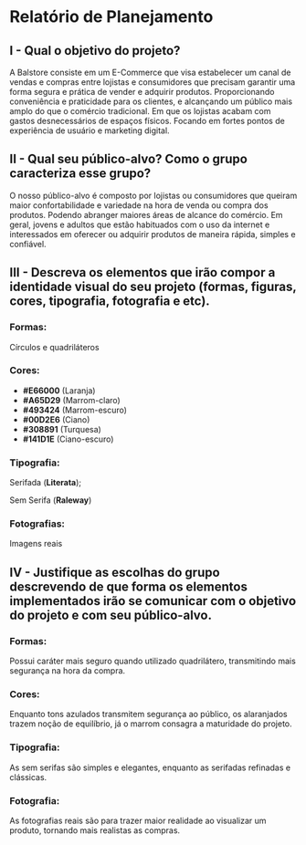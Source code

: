 # Relatório de Planejamento

## **I - Qual o objetivo do projeto?**

A Balstore consiste em um E-Commerce que visa estabelecer um canal de vendas e compras entre lojistas e consumidores que precisam garantir uma forma segura e prática de vender e adquirir produtos. Proporcionando conveniência e praticidade para os clientes, e alcançando um público mais amplo do que o comércio tradicional. Em que os lojistas acabam com gastos desnecessários de espaços físicos. Focando em fortes pontos de experiência de usuário e marketing digital.

## **II - Qual seu público-alvo? Como o grupo caracteriza esse grupo?**

O nosso público-alvo é composto por lojistas ou consumidores que queiram maior confortabilidade e variedade na hora de venda ou compra dos produtos. Podendo abranger maiores áreas de alcance do comércio. Em geral, jovens e adultos que estão habituados com o uso da internet e interessados em oferecer ou adquirir produtos de maneira rápida, simples e confiável.

## **III - Descreva os elementos que irão compor a identidade visual do seu projeto (formas, figuras, cores, tipografia, fotografia e etc).**

### **Formas:**

Círculos e quadriláteros

### **Cores:**

- **#E66000** (Laranja)
- **#A65D29** (Marrom-claro)
- **#493424** (Marrom-escuro)
- **#00D2E6** (Ciano)
- **#308891** (Turquesa)
- **#141D1E** (Ciano-escuro)

### **Tipografia:**

Serifada (**Literata**);

Sem Serifa (**Raleway**)

### **Fotografias:**

Imagens reais

## **IV - Justifique as escolhas do grupo descrevendo de que forma os elementos implementados irão se comunicar com o objetivo do projeto e com seu público-alvo.**

### **Formas:**

Possui caráter mais seguro quando utilizado quadrilátero, transmitindo mais segurança na hora da compra.

### **Cores:**

Enquanto tons azulados transmitem segurança ao público, os alaranjados trazem noção de equilíbrio, já o marrom consagra a maturidade do projeto.

### **Tipografia:**

As sem serifas são simples e elegantes, enquanto as serifadas refinadas e clássicas.

### **Fotografia:**

As fotografias reais são para trazer maior realidade ao visualizar um produto, tornando mais realistas as compras.
